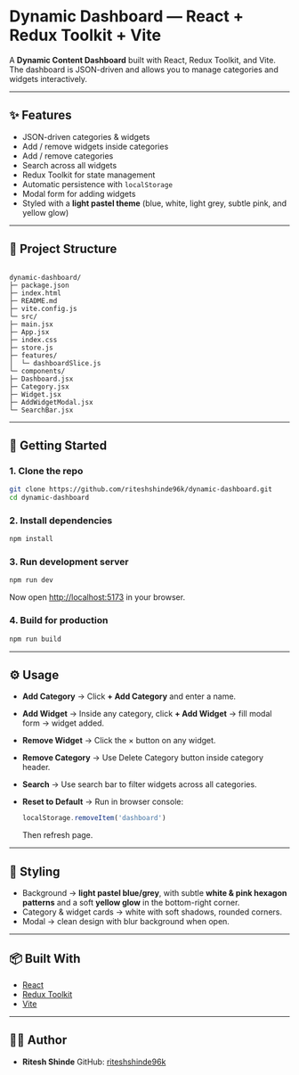 # Dynamic Dashboard — React + Redux Toolkit + Vite

A **Dynamic Content Dashboard** built with React, Redux Toolkit, and Vite.  
The dashboard is JSON-driven and allows you to manage categories and widgets interactively.

---

## ✨ Features
- JSON-driven categories & widgets
- Add / remove widgets inside categories
- Add / remove categories
- Search across all widgets
- Redux Toolkit for state management
- Automatic persistence with `localStorage`
- Modal form for adding widgets
- Styled with a **light pastel theme** (blue, white, light grey, subtle pink, and yellow glow)

---

## 📂 Project Structure

```

dynamic-dashboard/
├─ package.json
├─ index.html
├─ README.md
├─ vite.config.js
└─ src/
├─ main.jsx
├─ App.jsx
├─ index.css
├─ store.js
├─ features/
│  └─ dashboardSlice.js
└─ components/
├─ Dashboard.jsx
├─ Category.jsx
├─ Widget.jsx
├─ AddWidgetModal.jsx
└─ SearchBar.jsx

````

---

## 🚀 Getting Started

### 1. Clone the repo
```bash
git clone https://github.com/riteshshinde96k/dynamic-dashboard.git
cd dynamic-dashboard
````

### 2. Install dependencies

```bash
npm install
```

### 3. Run development server

```bash
npm run dev
```

Now open [http://localhost:5173](http://localhost:5173) in your browser.

### 4. Build for production

```bash
npm run build
```

---

## ⚙️ Usage

* **Add Category** → Click **+ Add Category** and enter a name.
* **Add Widget** → Inside any category, click **+ Add Widget** → fill modal form → widget added.
* **Remove Widget** → Click the × button on any widget.
* **Remove Category** → Use Delete Category button inside category header.
* **Search** → Use search bar to filter widgets across all categories.
* **Reset to Default** → Run in browser console:

  ```js
  localStorage.removeItem('dashboard')
  ```

  Then refresh page.

---

## 🎨 Styling

* Background → **light pastel blue/grey**, with subtle **white & pink hexagon patterns** and a soft **yellow glow** in the bottom-right corner.
* Category & widget cards → white with soft shadows, rounded corners.
* Modal → clean design with blur background when open.

---

## 📦 Built With

* [React](https://react.dev/)
* [Redux Toolkit](https://redux-toolkit.js.org/)
* [Vite](https://vitejs.dev/)

---

## 👨‍💻 Author

* **Ritesh Shinde**
  GitHub: [riteshshinde96k](https://github.com/riteshshinde96k)
